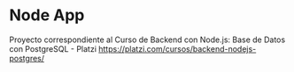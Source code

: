 # Node App

Proyecto correspondiente al Curso de Backend con Node.js: Base de Datos con PostgreSQL - Platzi
https://platzi.com/cursos/backend-nodejs-postgres/
